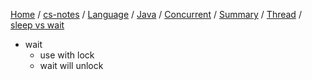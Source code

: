 [Home](https://mengxianbin.github.io) /
[cs-notes](https://mengxianbin.github.io/cs-notes/site) /
[Language](https://mengxianbin.github.io/cs-notes/site/Language) /
[Java](https://mengxianbin.github.io/cs-notes/site/Language/Java) /
[Concurrent](https://mengxianbin.github.io/cs-notes/site/Language/Java/Concurrent) /
[Summary](https://mengxianbin.github.io/cs-notes/site/Language/Java/Concurrent/Summary) /
[Thread](https://mengxianbin.github.io/cs-notes/site/Language/Java/Concurrent/Summary/Thread) /
[sleep vs wait](https://mengxianbin.github.io/cs-notes/site/Language/Java/Concurrent/Summary/Thread/sleep%20vs%20wait)

* wait
    * use with lock
    * wait will unlock

